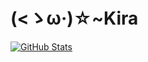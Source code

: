 # (<ゝω·)☆~Kira 

[![GitHub Stats](https://github-readme-stats.vercel.app/api?username=spehhhhh)](https://github.com/Spehhhhh)
